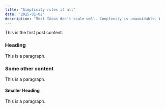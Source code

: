 ```yaml
---
title: "Simplicity rules it all"
date: "2025-01-02"
description: "Most Ideas don't scale well. Complexity is unavoidable. We as humans tend to always arrive at the same amount of risk we are taking. Introduce seatbelts and people will drive less safely."
---
```


This is the first post content.

### Heading

This is a paragraph.

### Some other content

This is a paragraph.

#### Smaller Heading

This is a paragraph.